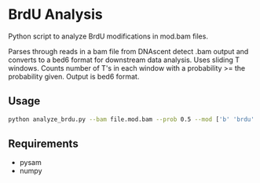 # BrdU Analysis

Python script to analyze BrdU modifications in mod.bam files.

Parses through reads in a bam file from DNAscent detect .bam output and converts to a bed6 format for downstream data analysis. Uses sliding T windows. Counts number of T's in each window with a probability >= the probability given. Output is bed6 format. 

## Usage
```bash
python analyze_brdu.py --bam file.mod.bam --prob 0.5 --mod ['b' 'brdu' 'e' 'edu'] --window 10 --format bed6 --output results.bed
```

## Requirements
- pysam
- numpy
